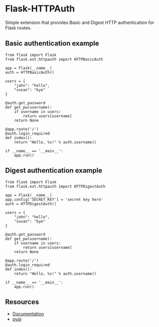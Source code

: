 Flask-HTTPAuth
==============

Simple extension that provides Basic and Digest HTTP authentication for Flask routes.

Basic authentication example
----------------------------

    from flask import Flask
    from flask.ext.httpauth import HTTPBasicAuth
    
    app = Flask(__name__)
    auth = HTTPBasicAuth()
    
    users = {
        "john": "hello",
        "susan": "bye"
    }
    
    @auth.get_password
    def get_pw(username):
        if username in users:
            return users[username]
        return None
    
    @app.route('/')
    @auth.login_required
    def index():
        return "Hello, %s!" % auth.username()
        
    if __name__ == '__main__':
        app.run()
        
Digest authentication example
-----------------------------

    from flask import Flask
    from flask.ext.httpauth import HTTPDigestAuth
    
    app = Flask(__name__)
    app.config['SECRET_KEY'] = 'secret key here'
    auth = HTTPDigestAuth()
    
    users = {
        "john": "hello",
        "susan": "bye"
    }
    
    @auth.get_password
    def get_pw(username):
        if username in users:
            return users[username]
        return None
        
    @app.route('/')
    @auth.login_required
    def index():
        return "Hello, %s!" % auth.username()
        
    if __name__ == '__main__':
        app.run()

Resources
---------

- [Documentation](http://pythonhosted.org/Flask-HTTPAuth)
- [pypi](https://pypi.python.org/pypi/Flask-HTTPAuth) 

